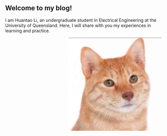 ## Welcome to my blog! 
I am Huantao Li, an undergraduate student in Electrical Engineering at the University of Queensland. Here, I will share with you my experiences in learning and practice.  

<p align="right">
    <img src="images/avatar.jpg" alt="My avatar" width="300" height="300">
</p>
 

